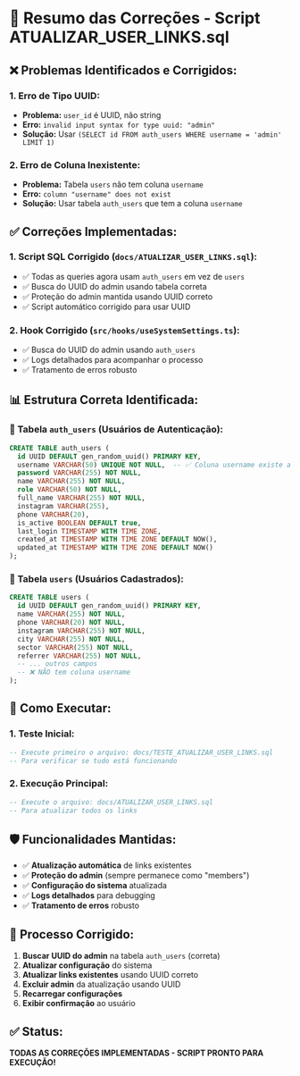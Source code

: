 # 🔧 Resumo das Correções - Script ATUALIZAR_USER_LINKS.sql

## ❌ **Problemas Identificados e Corrigidos:**

### **1. Erro de Tipo UUID:**
- **Problema:** `user_id` é UUID, não string
- **Erro:** `invalid input syntax for type uuid: "admin"`
- **Solução:** Usar `(SELECT id FROM auth_users WHERE username = 'admin' LIMIT 1)`

### **2. Erro de Coluna Inexistente:**
- **Problema:** Tabela `users` não tem coluna `username`
- **Erro:** `column "username" does not exist`
- **Solução:** Usar tabela `auth_users` que tem a coluna `username`

## ✅ **Correções Implementadas:**

### **1. Script SQL Corrigido (`docs/ATUALIZAR_USER_LINKS.sql`):**
- ✅ Todas as queries agora usam `auth_users` em vez de `users`
- ✅ Busca do UUID do admin usando tabela correta
- ✅ Proteção do admin mantida usando UUID correto
- ✅ Script automático corrigido para usar UUID

### **2. Hook Corrigido (`src/hooks/useSystemSettings.ts`):**
- ✅ Busca do UUID do admin usando `auth_users`
- ✅ Logs detalhados para acompanhar o processo
- ✅ Tratamento de erros robusto

## 📊 **Estrutura Correta Identificada:**

### **🔐 Tabela `auth_users` (Usuários de Autenticação):**
```sql
CREATE TABLE auth_users (
  id UUID DEFAULT gen_random_uuid() PRIMARY KEY,
  username VARCHAR(50) UNIQUE NOT NULL,  -- ✅ Coluna username existe aqui
  password VARCHAR(255) NOT NULL,
  name VARCHAR(255) NOT NULL,
  role VARCHAR(50) NOT NULL,
  full_name VARCHAR(255) NOT NULL,
  instagram VARCHAR(255),
  phone VARCHAR(20),
  is_active BOOLEAN DEFAULT true,
  last_login TIMESTAMP WITH TIME ZONE,
  created_at TIMESTAMP WITH TIME ZONE DEFAULT NOW(),
  updated_at TIMESTAMP WITH TIME ZONE DEFAULT NOW()
);
```

### **👥 Tabela `users` (Usuários Cadastrados):**
```sql
CREATE TABLE users (
  id UUID DEFAULT gen_random_uuid() PRIMARY KEY,
  name VARCHAR(255) NOT NULL,
  phone VARCHAR(20) NOT NULL,
  instagram VARCHAR(255) NOT NULL,
  city VARCHAR(255) NOT NULL,
  sector VARCHAR(255) NOT NULL,
  referrer VARCHAR(255) NOT NULL,
  -- ... outros campos
  -- ❌ NÃO tem coluna username
);
```

## 🚀 **Como Executar:**

### **1. Teste Inicial:**
```sql
-- Execute primeiro o arquivo: docs/TESTE_ATUALIZAR_USER_LINKS.sql
-- Para verificar se tudo está funcionando
```

### **2. Execução Principal:**
```sql
-- Execute o arquivo: docs/ATUALIZAR_USER_LINKS.sql
-- Para atualizar todos os links
```

## 🛡️ **Funcionalidades Mantidas:**

- ✅ **Atualização automática** de links existentes
- ✅ **Proteção do admin** (sempre permanece como "members")
- ✅ **Configuração do sistema** atualizada
- ✅ **Logs detalhados** para debugging
- ✅ **Tratamento de erros** robusto

## 📱 **Processo Corrigido:**

1. **Buscar UUID do admin** na tabela `auth_users` (correta)
2. **Atualizar configuração** do sistema
3. **Atualizar links existentes** usando UUID correto
4. **Excluir admin** da atualização usando UUID
5. **Recarregar configurações**
6. **Exibir confirmação** ao usuário

## ✅ **Status:**
**TODAS AS CORREÇÕES IMPLEMENTADAS - SCRIPT PRONTO PARA EXECUÇÃO!**
